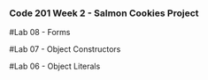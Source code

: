 ### Code 201 Week 2 - Salmon Cookies Project

#Lab 08 - Forms

#Lab 07 - Object Constructors

#Lab 06 - Object Literals
